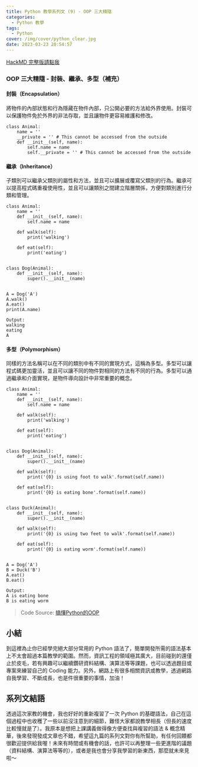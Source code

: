 ```yaml
---
title: Python 教學系列文 (9) - OOP 三大精隨
categories:
  - Python 教學
tags:
  - Python
cover: /img/cover/python_clear.jpg
date: 2023-03-23 20:54:57
---
```



[HackMD 完整版請點我](https://hackmd.io/w5n1Ow8NSea_-UAeXTJDSw?view)

### OOP 三大精隨 - 封裝、繼承、多型（補充）
#### 封裝（Encapsulation）
將物件的內部狀態和行為隱藏在物件內部，只公開必要的方法給外界使用。封裝可以保護物件免於外界的非法存取，並且讓物件更容易維護和修改。
```python=
class Animal:
    name = ''
    __private = '' # This cannot be accessed from the outside
    def __init__(self, name):
        self.name = name
        self.__private = '' # This cannot be accessed from the outside
```

#### 繼承（Inheritance）
子類別可以繼承父類別的屬性和方法，並且可以擴展或覆寫父類別的行為。繼承可以提高程式碼重複使用性，並且可以讓類別之間建立階層關係，方便對類別進行分類和管理。
```python=
class Animal:
    name = ''
    def __init__(self, name):
        self.name = name

    def walk(self):
        print('walking')

    def eat(self):
        print('eating')


class Dog(Animal):
    def __init__(self, name):
        super().__init__(name)


A = Dog('A')
A.walk()
A.eat()
print(A.name)
```

```
Output:
walking
eating
A
```

#### 多型（Polymorphism）
同樣的方法名稱可以在不同的類別中有不同的實現方式，這稱為多型。多型可以讓程式碼更加靈活，並且可以讓不同的物件對相同的方法有不同的行為。多型可以通過繼承和介面實現，是物件導向設計中非常重要的概念。
```python=
class Animal:
    name = ''
    def __init__(self, name):
        self.name = name

    def walk(self):
        print('walking')

    def eat(self):
        print('eating')

        
class Dog(Animal):
    def __init__(self, name):
        super().__init__(name)

    def walk(self):
        print('{0} is using foot to walk'.format(self.name))

    def eat(self):
        print('{0} is eating bone'.format(self.name))
        
        
class Duck(Animal):
    def __init__(self, name):
        super().__init__(name)

    def walk(self):
        print('{0} is using two feet to walk'.format(self.name))

    def eat(self):
        print('{0} is eating worm'.format(self.name))


A = Dog('A')
B = Duck('B')
A.eat()
B.eat()
```

```
Output:
A is eating bone
B is eating worm
```


> Code Source: [搞懂Python的OOP](https://ithelp.ithome.com.tw/articles/10200623)

## 小結
到這裡為止你已經學完絕大部分常用的 Python 語法了，簡單開發所需的語法基本上不太會超過本篇教學的範圍。然而，資訊工程的領域極其廣大，目前碰到的還僅止於皮毛，若有興趣可以繼續鑽研資料結構、演算法等等課題，也可以透過題目或專案來練習自己的 Coding 能力。另外，網路上有很多相關資訊或教學，透過網路自我學習、不斷成長，也是件很重要的事情，加油！

## 系列文結語
透過這次家教的機會，我也好好的重新複習了一次 Python 的基礎語法，自己在這個過程中也收穫了一些以前沒注意到的細節，難怪大家都說教學相長（但長的速度比較慢就是了）。我原本是想把上課講義做得像方便查找與複習的語法 & 概念精華，後來發現發成文章也不錯，希望這九篇的系列文對你有所幫助，有任何回饋都很歡迎提供給我喔！未來有時間或有機會的話，也許可以再整理一些更進階的議題（資料結構、演算法等等的），或者是我也會分享我學習的新東西，那麼就未來見啦～